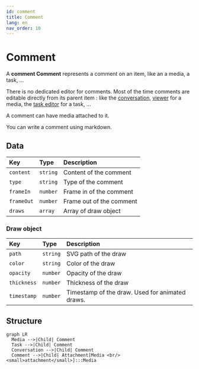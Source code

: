 ```yaml
---
id: comment
title: Comment
lang: en
nav_order: 10
---
```


# Comment

A **<span class="aq-icon outline">comment</span> Comment** represents a comment on an item, like an a media, a task, ...

There is no dedicated editor for comments. Most of the time comments are editable directly from its parent item : like the [conversation](../applications/blah.md), [viewer](../applications/viewer.md) for a media, the [task editor](../applications/tasks.md) for a task, ...

A comment can have media attached to it.

You can write a comment using markdown.

## Data

| Key | Type | Description |
| :--- | :---- | :----------- |
| `content` | `string` | Content of the comment |
| `type` | `string` | Type of the comment |
| `frameIn` | `number` | Frame in of the comment |
| `frameOut` | `number` | Frame out of the comment |
| `draws` | `array` | Array of draw object |

### Draw object

| Key | Type | Description |
| :--- | :---- | :----------- |
| `path` | `string` | SVG path of the draw |
| `color` | `string` | Color of the draw |
| `opacity` | `number` | Opacity of the draw |
| `thickness` | `number` | Thickness of the draw |
| `timestamp` | `number` | Timestamp of the draw. Used for animated draws. |

## Structure

```mermaid
graph LR
  Media -->|Child| Comment
  Task -->|Child| Comment
  Conversation -->|Child| Comment
  Comment -->|Child| Attachment[Media <br/> <small>attachment</small>]:::Media
```